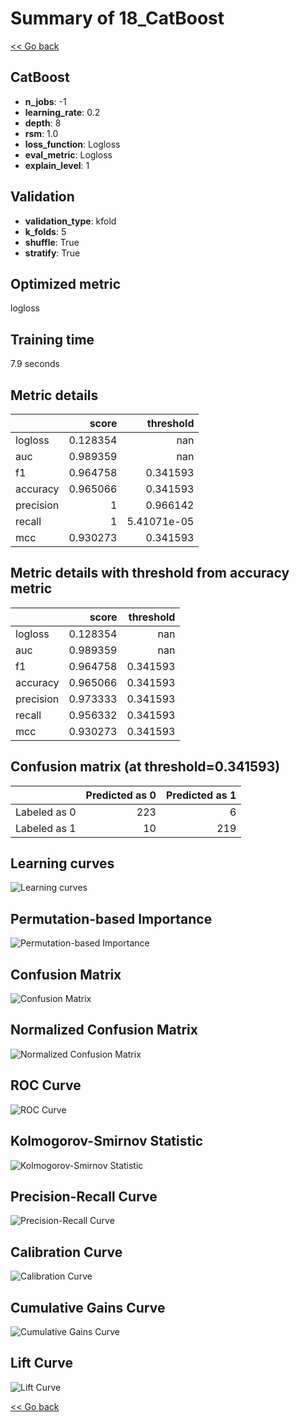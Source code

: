 # Summary of 18_CatBoost

[<< Go back](../README.md)


## CatBoost
- **n_jobs**: -1
- **learning_rate**: 0.2
- **depth**: 8
- **rsm**: 1.0
- **loss_function**: Logloss
- **eval_metric**: Logloss
- **explain_level**: 1

## Validation
 - **validation_type**: kfold
 - **k_folds**: 5
 - **shuffle**: True
 - **stratify**: True

## Optimized metric
logloss

## Training time

7.9 seconds

## Metric details
|           |    score |     threshold |
|:----------|---------:|--------------:|
| logloss   | 0.128354 | nan           |
| auc       | 0.989359 | nan           |
| f1        | 0.964758 |   0.341593    |
| accuracy  | 0.965066 |   0.341593    |
| precision | 1        |   0.966142    |
| recall    | 1        |   5.41071e-05 |
| mcc       | 0.930273 |   0.341593    |


## Metric details with threshold from accuracy metric
|           |    score |   threshold |
|:----------|---------:|------------:|
| logloss   | 0.128354 |  nan        |
| auc       | 0.989359 |  nan        |
| f1        | 0.964758 |    0.341593 |
| accuracy  | 0.965066 |    0.341593 |
| precision | 0.973333 |    0.341593 |
| recall    | 0.956332 |    0.341593 |
| mcc       | 0.930273 |    0.341593 |


## Confusion matrix (at threshold=0.341593)
|              |   Predicted as 0 |   Predicted as 1 |
|:-------------|-----------------:|-----------------:|
| Labeled as 0 |              223 |                6 |
| Labeled as 1 |               10 |              219 |

## Learning curves
![Learning curves](learning_curves.png)

## Permutation-based Importance
![Permutation-based Importance](permutation_importance.png)
## Confusion Matrix

![Confusion Matrix](confusion_matrix.png)


## Normalized Confusion Matrix

![Normalized Confusion Matrix](confusion_matrix_normalized.png)


## ROC Curve

![ROC Curve](roc_curve.png)


## Kolmogorov-Smirnov Statistic

![Kolmogorov-Smirnov Statistic](ks_statistic.png)


## Precision-Recall Curve

![Precision-Recall Curve](precision_recall_curve.png)


## Calibration Curve

![Calibration Curve](calibration_curve_curve.png)


## Cumulative Gains Curve

![Cumulative Gains Curve](cumulative_gains_curve.png)


## Lift Curve

![Lift Curve](lift_curve.png)



[<< Go back](../README.md)
